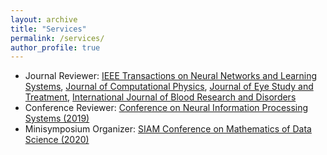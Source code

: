 ```yaml
---
layout: archive
title: "Services"
permalink: /services/
author_profile: true
---
```


- Journal Reviewer: [IEEE Transactions on Neural Networks and Learning Systems](https://cis.ieee.org/publications/t-neural-networks-and-learning-systems), [Journal of Computational Physics](https://www.journals.elsevier.com/journal-of-computational-physics), [Journal of Eye Study and Treatment](https://ocimumpublishers.com/journal/eye-study-treatment), [International Journal of Blood Research and Disorders](https://www.clinmedjournals.org/International-Journal-of-Blood-Research-and-Disorders.php?jid=ijbrd)
- Conference Reviewer: [Conference on Neural Information Processing Systems (2019)](https://ml4physicalsciences.github.io/)
- Minisymposium Organizer: [SIAM Conference on Mathematics of Data Science (2020)](https://www.siam.org/conferences/cm/conference/mds20)